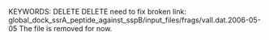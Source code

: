 KEYWORDS: DELETE DELETE
need to fix broken link:
global_dock_ssrA_peptide_against_sspB/input_files/frags/vall.dat.2006-05-05
The file is removed for now.
